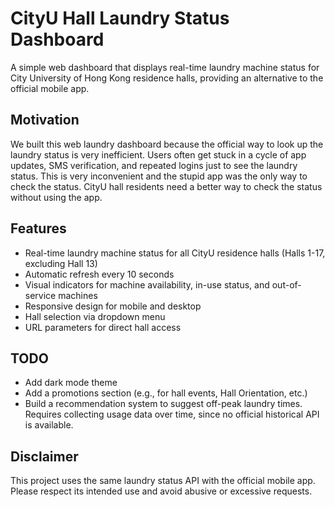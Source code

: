 # CityU Hall Laundry Status Dashboard

A simple web dashboard that displays real-time laundry machine status for City University of Hong Kong residence halls, providing an alternative to the official mobile app.

## Motivation

We built this web laundry dashboard because the official way to look up the laundry status is very inefficient. Users often get stuck in a cycle of app updates, SMS verification, and repeated logins just to see the laundry status. This is very inconvenient and the stupid app was the only way to check the status. CityU hall residents need a better way to check the status without using the app.

## Features

- Real-time laundry machine status for all CityU residence halls (Halls 1-17, excluding Hall 13)
- Automatic refresh every 10 seconds
- Visual indicators for machine availability, in-use status, and out-of-service machines
- Responsive design for mobile and desktop
- Hall selection via dropdown menu
- URL parameters for direct hall access

## TODO

- Add dark mode theme
- Add a promotions section (e.g., for hall events, Hall Orientation, etc.)
- Build a recommendation system to suggest off-peak laundry times. Requires collecting usage data over time, since no official historical API is available.

## Disclaimer

This project uses the same laundry status API with the official mobile app. Please respect its intended use and avoid abusive or excessive requests.